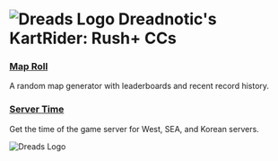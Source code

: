 # ![Dreads Logo](https://i.imgur.com/jJNTmhy.png) Dreadnotic's KartRider: Rush+ CCs

### [Map Roll](https://github.com/Dreadnotic/YAGPDB-Custom-Commands/tree/main/Map%20Roll)
A random map generator with leaderboards and recent record history.
### [Server Time](https://github.com/Dreadnotic/YAGPDB-Custom-Commands/tree/main/Server%20Time)
Get the time of the game server for West, SEA, and Korean servers.


![Dreads Logo](https://i.imgur.com/vmj1XWP.png)
